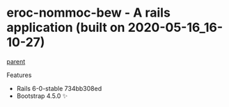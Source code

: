 
# eroc-nommoc-bew - A rails application (built on 2020-05-16_16-10-27)

[parent](https://github.com/la-ruby/ppa-sliar-etaerc/blob/master/create-rails-app)

Features

+ Rails 6-0-stable 734bb308ed
+ Bootstrap 4.5.0 :sparkles:


